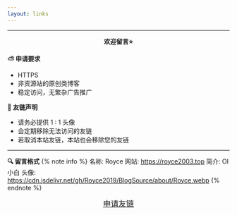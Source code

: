 ```yaml
---
layout: links
---
```


---
<p align="center"><strong>欢迎留言⭐</strong></p>

**⛅️ 申请要求**
- HTTPS
- 非资源站的原创类博客
- 稳定访问，无繁杂广告推广

**🌈 友链声明**
- 请务必提供 1 : 1 头像
- 会定期移除无法访问的友链
- 若取消本站友链，本站也会移除您的友链

---

**🔍 留言格式**
{% note info %}
名称: Royce
网站: https://royce2003.top
简介: OI 小白
头像: https://cdn.jsdelivr.net/gh/Royce2019/BlogSource/about/Royce.webp
{% endnote %}

<center>
	<a class="BoxButton" href="../messageboard" 
       title="留言板" style="font-size: 1.25em;">申请友链</a>
</center>